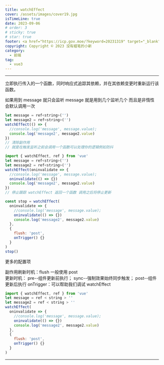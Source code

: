 ```yaml
---
title: watchEffect
cover: /assets/images/cover19.jpg
isTimeLine: true
date: 2023-09-06
# order: 3
# sticky: true
# star: true
footer: <a href="https://icp.gov.moe/?keyword=20231319" target="_blank">萌 ICP 备 20231319 号</a>
copyright: Copyright © 2023 没有蜡笔的小新
category:
  - 前端
tag:
  - vue3
---
```


---
立即执行传入的一个函数，同时响应式追踪其依赖，并在其依赖变更时重新运行该函数。

如果用到 message 就只会监听 message 就是用到几个监听几个 而且是非惰性 会默认调用一次

```js
let message = ref<string>('')
let message2 = ref<string>('')
watchEffect(() => {
  //console.log('message', message.value);
  console.log('message2', message2.value)
})
// 清除副作用
// 就是在触发监听之前会调用一个函数可以处理你的逻辑例如防抖

import { watchEffect, ref } from 'vue'
let message = ref<string>('')
let message2 = ref<string>('')
watchEffect(oninvalidate => {
  //console.log('message', message.value);
  oninvalidate(() => {})
  console.log('message2', message2.value)
})
// 停止跟踪 watchEffect 返回一个函数 调用之后将停止更新

const stop = watchEffect(
  oninvalidate => {
    //console.log('message', message.value);
    oninvalidate(() => {})
    console.log('message2', message2.value)
  },
  {
    flush: 'post',
    onTrigger() {}
  }
)
stop()
```

更多的配置项

副作用刷新时机：flush 一般使用 post  
更新时机： pre--组件更新前执行； sync--强制效果始终同步触发； post--组件更新后执行
onTrigger：可以帮助我们调试 watchEffect

```js
import { watchEffect, ref } from 'vue'
let message = ref < string > ''
let message2 = ref < string > ''
watchEffect(
  oninvalidate => {
    //console.log('message', message.value);
    oninvalidate(() => {})
    console.log('message2', message2.value)
  },
  {
    flush: 'post',
    onTrigger() {}
  }
)
```
---
